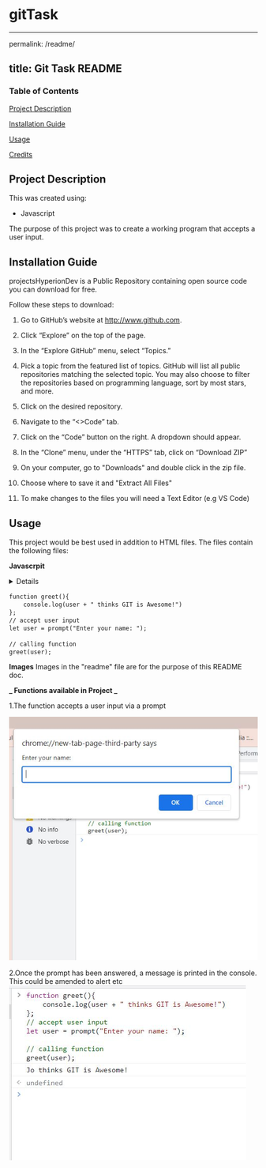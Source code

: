 # gitTask
---
permalink: /readme/

title: Git Task README
---
### Table of Contents
 [Project Description](https://github.com/trudyjograce/projectsHyperionDev/new/master?readme=1#project-description)
 
 [Installation Guide](https://github.com/trudyjograce/projectsHyperionDev/new/master?readme=1#instalation-guide)
 
 [Usage](https://github.com/trudyjograce/projectsHyperionDev/new/master?readme=1#usage)
 
 [Credits](https://github.com/trudyjograce/projectsHyperionDev/new/master?readme=1#credits)



## Project Description
This was created using:
* Javascript

The purpose of this project was to create a working program that accepts a user input.

## Installation Guide
projectsHyperionDev is a Public Repository containing open source code you can download for free. 

Follow these steps to download:

1. Go to GitHub’s website at http://www.github.com.

2. Click “Explore” on the top of the page.

3. In the “Explore GitHub” menu, select “Topics.”

4. Pick a topic from the featured list of topics. GitHub will list all public repositories matching the selected topic. You may also choose to filter the repositories based on programming language, sort by most stars, and more.

5. Click on the desired repository. 

6. Navigate to the “<>Code” tab.

7. Click on the “Code” button on the right. A dropdown should appear.

8. In the “Clone” menu, under the “HTTPS” tab, click on “Download ZIP”

9. On your computer, go to "Downloads" and double click in the zip file.

10. Choose where to save it and "Extract All Files" 

11. To make changes to the files you will need a Text Editor (e.g VS Code)

## Usage

This project would be best used in addition to HTML files. The files contain the following files:

**Javascrpit**
<details>
 <ul>
  <li>input function</li>
 </ul>
</details>

```
function greet(){
    console.log(user + " thinks GIT is Awesome!")
};
// accept user input
let user = prompt("Enter your name: ");

// calling function
greet(user);
```

**Images**
Images in the "readme" file are for the purpose of this README doc.

**_ Functions available in Project _**

1.The function accepts a user input via a prompt

 !["Greet Me Prompt"](https://github.com/trudyjograce/gitTask/blob/master/taskImg/greetMePrompt.JPG)
 
 2.Once the prompt has been answered, a message is printed in the console. This could be amended to alert etc
 !["Console Screen with Message Printed"](https://github.com/trudyjograce/gitTask/blob/master/taskImg/functionPrintout.JPG)
 
